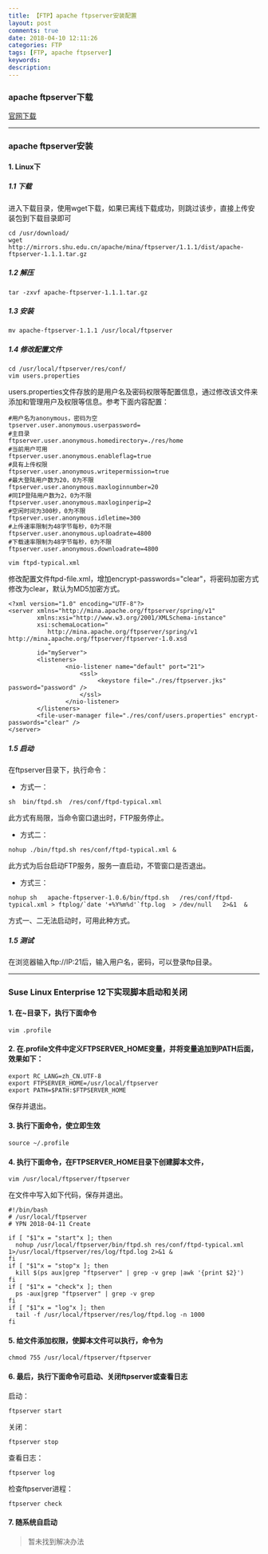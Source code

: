 ```yaml
---
title: 【FTP】apache ftpserver安装配置
layout: post
comments: true
date: 2018-04-10 12:11:26
categories: FTP
tags: [FTP, apache ftpserver]
keywords:
description:
---
```

### apache ftpserver下载
[官网下载](http://mina.apache.org/ftpserver-project/downloads.html)

<!-- more -->

---

### apache ftpserver安装
#### 1. Linux下
##### 1.1 下载
进入下载目录，使用wget下载，如果已离线下载成功，则跳过该步，直接上传安装包到下载目录即可
```
cd /usr/download/
wget http://mirrors.shu.edu.cn/apache/mina/ftpserver/1.1.1/dist/apache-ftpserver-1.1.1.tar.gz
```

##### 1.2 解压
```
tar -zxvf apache-ftpserver-1.1.1.tar.gz
```

##### 1.3 安装
```
mv apache-ftpserver-1.1.1 /usr/local/ftpserver
```

##### 1.4 修改配置文件
```
cd /usr/local/ftpserver/res/conf/
vim users.properties
```
users.properties文件存放的是用户名及密码权限等配置信息，通过修改该文件来添加和管理用户及权限等信息。参考下面内容配置：

	#用户名为anonymous，密码为空
	tpserver.user.anonymous.userpassword=
	#主目录
	ftpserver.user.anonymous.homedirectory=./res/home
	#当前用户可用
	ftpserver.user.anonymous.enableflag=true
	#具有上传权限
	ftpserver.user.anonymous.writepermission=true
	#最大登陆用户数为20，0为不限
	ftpserver.user.anonymous.maxloginnumber=20
	#同IP登陆用户数为2，0为不限
	ftpserver.user.anonymous.maxloginperip=2 
	#空闲时间为300秒，0为不限
	ftpserver.user.anonymous.idletime=300
	#上传速率限制为48字节每秒，0为不限
	ftpserver.user.anonymous.uploadrate=4800
	#下载速率限制为48字节每秒，0为不限
	ftpserver.user.anonymous.downloadrate=4800

```
vim ftpd-typical.xml
```
修改配置文件ftpd-file.xml，增加encrypt-passwords="clear"，将密码加密方式修改为clear，默认为MD5加密方式。

	<?xml version="1.0" encoding="UTF-8"?>
	<server xmlns="http://mina.apache.org/ftpserver/spring/v1"
	        xmlns:xsi="http://www.w3.org/2001/XMLSchema-instance"
	        xsi:schemaLocation="
	           http://mina.apache.org/ftpserver/spring/v1 http://mina.apache.org/ftpserver/ftpserver-1.0.xsd        
	           "
	        id="myServer">
	        <listeners>
	                <nio-listener name="default" port="21">
	                    <ssl>
	                         <keystore file="./res/ftpserver.jks" password="password" />
	                    </ssl>
	                </nio-listener>
	        </listeners>
	        <file-user-manager file="./res/conf/users.properties" encrypt-passwords="clear" />
	</server>

##### 1.5 启动
在ftpserver目录下，执行命令：
* 方式一：
```
sh  bin/ftpd.sh  /res/conf/ftpd-typical.xml
```
此方式有局限，当命令窗口退出时，FTP服务停止。
* 方式二：
```
nohup ./bin/ftpd.sh res/conf/ftpd-typical.xml &
```
此方式为后台启动FTP服务，服务一直启动，不管窗口是否退出。
* 方式三：
```
nohup sh   apache-ftpserver-1.0.6/bin/ftpd.sh   /res/conf/ftpd-typical.xml > ftplog/`date '+%Y%m%d'`ftp.log  > /dev/null   2>&1  &
```
方式一、二无法启动时，可用此种方式。

##### 1.5 测试
在浏览器输入ftp://IP:21后，输入用户名，密码，可以登录ftp目录。

---

### Suse Linux Enterprise 12下实现脚本启动和关闭
#### 1. 在~目录下，执行下面命令
```
vim .profile
```

#### 2. 在.profile文件中定义FTPSERVER_HOME变量，并将变量追加到PATH后面，效果如下：
	export RC_LANG=zh_CN.UTF-8
	export FTPSERVER_HOME=/usr/local/ftpserver
	export PATH=$PATH:$FTPSERVER_HOME
保存并退出。

#### 3. 执行下面命令，使立即生效
```
source ~/.profile
```

#### 4. 执行下面命令，在FTPSERVER_HOME目录下创建脚本文件，
```
vim /usr/local/ftpserver/ftpserver
```
在文件中写入如下代码，保存并退出。

	#!/bin/bash
	# /usr/local/ftpserver
	# YPN 2018-04-11 Create

	if [ "$1"x = "start"x ]; then
	  nohup /usr/local/ftpserver/bin/ftpd.sh res/conf/ftpd-typical.xml 1>/usr/local/ftpserver/res/log/ftpd.log 2>&1 &
	fi
	if [ "$1"x = "stop"x ]; then
	  kill $(ps aux|grep "ftpserver" | grep -v grep |awk '{print $2}')
	fi
	if [ "$1"x = "check"x ]; then
	  ps -aux|grep "ftpserver" | grep -v grep
	fi
	if [ "$1"x = "log"x ]; then
	  tail -f /usr/local/ftpserver/res/log/ftpd.log -n 1000
	fi

#### 5. 给文件添加权限，使脚本文件可以执行，命令为
```
chmod 755 /usr/local/ftpserver/ftpserver
```

#### 6. 最后，执行下面命令可启动、关闭ftpserver或查看日志
启动：
```
ftpserver start
```
关闭：
```
ftpserver stop
```
查看日志：
```
ftpserver log
```
检查ftpserver进程：
```
ftpserver check
```

#### 7. 随系统自启动
> 暂未找到解决办法
